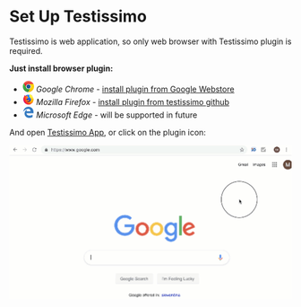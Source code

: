 # Set Up Testissimo

Testissimo is web application, so only web browser with Testissimo plugin is required.

**Just install browser plugin:**

- ![](/documentation/images/icon-chrome.png) *Google Chrome* - [install plugin from Google Webstore](https://chrome.google.com/webstore/detail/testissimo/kbndfdpfemdihkbgpaggicjhmfaeeobh)
- ![](/documentation/images/icon-firefox.png) *Mozilla Firefox* - [install plugin from testissimo github](https://testissimo.github.io/testissimo-browser-plugins/dist/testissimo-ff.xpi)
- ![](/documentation/images/icon-edge.png) *Microsoft Edge* - will be supported in future

And open [Testissimo App](http://browser.testissimo.io "Testissimo App"), or click on the plugin icon:

![](/documentation/images/setup-plugin-hint.gif)
